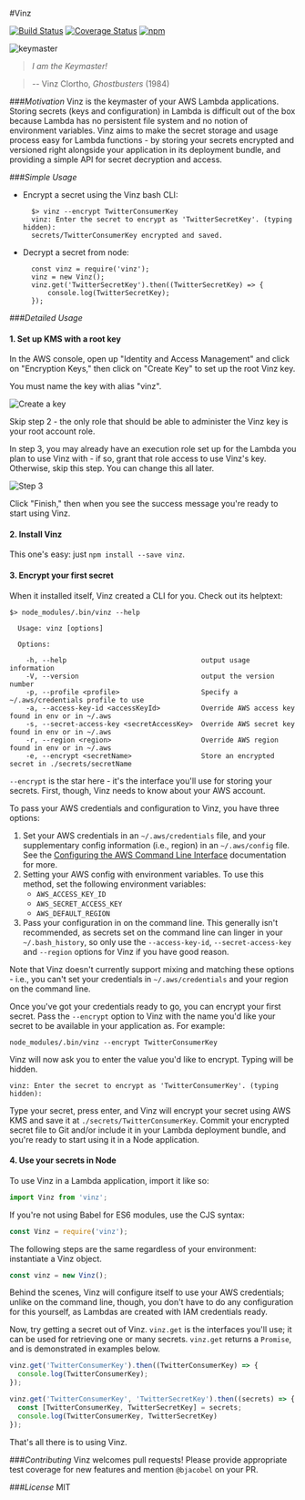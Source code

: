 #Vinz

[![Build Status](https://travis-ci.org/bjacobel/vinz.svg?branch=master)](https://travis-ci.org/bjacobel/vinz) [![Coverage Status](https://coveralls.io/repos/github/bjacobel/vinz/badge.svg)](https://coveralls.io/github/bjacobel/vinz) [![npm](https://img.shields.io/npm/v/vinz.svg?maxAge=2592000)](https://npmjs.com/package/vinz)

![keymaster](https://gifs.bjacobel.com/keymaster.gif)

> _I am the Keymaster!_

>-- Vinz Clortho, _Ghostbusters_ (1984)


###_Motivation_
Vinz is the keymaster of your AWS Lambda applications. Storing secrets (keys and configuration) in Lambda is difficult out of the box because Lambda has no persistent file system and no notion of environment variables. Vinz aims to make the secret storage and usage process easy for Lambda functions - by storing your secrets encrypted and versioned right alongside your application in its deployment bundle, and providing a simple API for secret decryption and access.

###_Simple Usage_
- Encrypt a secret using the Vinz bash CLI:

        $> vinz --encrypt TwitterConsumerKey
        vinz: Enter the secret to encrypt as 'TwitterSecretKey'. (typing hidden):
        secrets/TwitterConsumerKey encrypted and saved.

- Decrypt a secret from node:

        const vinz = require('vinz');
        vinz = new Vinz();
        vinz.get('TwitterSecretKey').then((TwitterSecretKey) => {
            console.log(TwitterSecretKey);
        });

###_Detailed Usage_

#### 1. Set up KMS with a root key
In the AWS console, open up "Identity and Access Management" and click on "Encryption Keys," then click on "Create Key" to set up the root Vinz key.

You must name the key with alias "vinz".

![Create a key](https://i.bjacobel.com/20160531-464t5.png)

Skip step 2 - the only role that should be able to administer the Vinz key is your root account role.

In step 3, you may already have an execution role set up for the Lambda you plan to use Vinz with - if so, grant that role access to use Vinz's key. Otherwise, skip this step. You can change this all later.

![Step 3](https://i.bjacobel.com/20160531-gh9jh.png)

Click "Finish," then when you see the success message you're ready to start using Vinz.

#### 2. Install Vinz

This one's easy: just `npm install --save vinz`.

#### 3. Encrypt your first secret

When it installed itself, Vinz created a CLI for you. Check out its helptext:

    $> node_modules/.bin/vinz --help

      Usage: vinz [options]

      Options:

        -h, --help                                 output usage information
        -V, --version                              output the version number
        -p, --profile <profile>                    Specify a ~/.aws/credentials profile to use
        -a, --access-key-id <accessKeyId>          Override AWS access key found in env or in ~/.aws
        -s, --secret-access-key <secretAccessKey>  Override AWS secret key found in env or in ~/.aws
        -r, --region <region>                      Override AWS region found in env or in ~/.aws
        -e, --encrypt <secretName>                 Store an encrypted secret in ./secrets/secretName

`--encrypt` is the star here - it's the interface you'll use for storing your secrets. First, though, Vinz needs to know about your AWS account.

To pass your AWS credentials and configuration to Vinz, you have three options:

1. Set your AWS credentials in an `~/.aws/credentials` file, and your supplementary config information (i.e., region) in an `~/.aws/config` file. See the [Configuring the AWS Command Line Interface](https://docs.aws.amazon.com/cli/latest/userguide/cli-chap-getting-started.html#cli-config-files) documentation for more.
2. Setting your AWS config with environment variables. To use this method, set the following environment variables:
    - `AWS_ACCESS_KEY_ID`
    - `AWS_SECRET_ACCESS_KEY`
    - `AWS_DEFAULT_REGION`
3. Pass your configuration in on the command line. This generally isn't recommended, as secrets set on the command line can linger in your `~/.bash_history`, so only use the `--access-key-id`, `--secret-access-key` and `--region` options for Vinz if you have good reason.

Note that Vinz doesn't currently support mixing and matching these options - i.e., you can't set your credentials in `~/.aws/credentials` and your region on the command line.

Once you've got your credentials ready to go, you can encrypt your first secret. Pass the `--encrypt` option to Vinz with the name you'd like your secret to be available in your application as. For example:

	node_modules/.bin/vinz --encrypt TwitterConsumerKey

Vinz will now ask you to enter the value you'd like to encrypt. Typing will be hidden.

	vinz: Enter the secret to encrypt as 'TwitterConsumerKey'. (typing hidden):

Type your secret, press enter, and Vinz will encrypt your secret using AWS KMS and save it at `./secrets/TwitterConsumerKey`. Commit your encrypted secret file to Git and/or include it in your Lambda deployment bundle, and you're ready to start using it in a Node application.

#### 4. Use your secrets in Node

To use Vinz in a Lambda application, import it like so:

```javascript
import Vinz from 'vinz';
```

If you're not using Babel for ES6 modules, use the CJS syntax:

```javascript
const Vinz = require('vinz');
```

The following steps are the same regardless of your environment: instantiate a Vinz object.

```javascript
const vinz = new Vinz();
```

Behind the scenes, Vinz will configure itself to use your AWS credentials; unlike on the command line, though, you don't have to do any configuration for this yourself, as Lambdas are created with IAM credentials ready.

Now, try getting a secret out of Vinz. `vinz.get` is the interfaces you'll use; it can be used for retrieving one or many secrets. `vinz.get` returns a `Promise`, and is demonstrated in examples below.

```javascript
vinz.get('TwitterConsumerKey').then((TwitterConsumerKey) => {
  console.log(TwitterConsumerKey);
});

vinz.get('TwitterConsumerKey', 'TwitterSecretKey').then((secrets) => {
  const [TwitterConsumerKey, TwitterSecretKey] = secrets;
  console.log(TwitterConsumerKey, TwitterSecretKey)
});
```

That's all there is to using Vinz.

###_Contributing_
Vinz welcomes pull requests! Please provide appropriate test coverage for new features and mention `@bjacobel` on your PR.

###_License_
MIT
